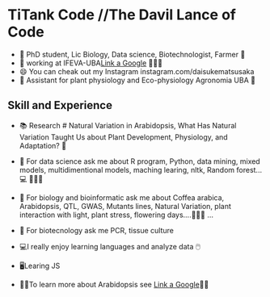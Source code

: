 
# TiTank Code //The Davil Lance of Code

* 🔭 PhD student, Lic Biology, Data science, Biotechnologist, Farmer 👺 
* 🌱 working at IFEVA-UBA[Link a Google](http://www.ifeva.edu.ar/) 🌲🌲🌲 
* 😄 You can cheak out my Instagram instagram.com/daisukematsusaka 
* 🏫 Assistant for plant physiology and Eco-physiology Agronomia UBA 🍓
## Skill and Experience 

* 📚 Research # Natural Variation in Arabidopsis, What Has Natural Variation Taught Us about Plant Development, Physiology, and Adaptation? 📑 
* 💬 For data science ask me about R program, Python, data mining, mixed models, multidimentional models, maching learing, nltk, Random forest... 💻 🦈🦈🦈 
* 💬 For biology and bioinformatic ask me about  Coffea arabica, Arabidopsis, QTL, GWAS, Mutants lines, Natural Variation, plant interaction with light, plant stress, flowering days....🦈🦈🦈 ...   
* 💬 For biotecnology ask me PCR, tissue culture 

* 💻I really enjoy learning languages and analyze data 🖱️
* 🖥️Learing JS 


* 👋👋To learn more about Arabidopsis see [Link a Google](https://www.arabidopsis.org/index.jsp)👋👋
<!--
**danielmatsusaka/danielmatsusaka** is a ✨ _special_ ✨ repository because its `README.md` (this file) appears on your GitHub profile.

Here are some ideas to get you started:

- 🔭 xxxxxI’m  workicurrentlyng on ...
- 🌱 I’m currently learning ...
- 👯 I’m looking to collaborate on ...
- 🤔 I’m looking for help with ...
- 💬 Ask me about ...
- 📫 How to reach me: ...
- 😄 Pronouns: ...
- ⚡ Fun fact: ...
-->
